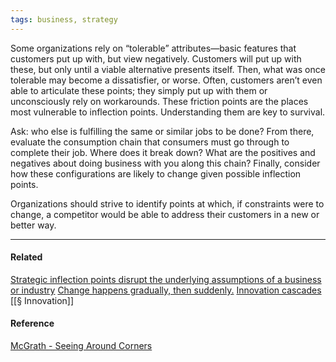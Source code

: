 ```yaml
---
tags: business, strategy
---
```


Some organizations rely on “tolerable” attributes—basic features that customers
put up with, but view negatively. Customers will put up with these, but only
until a viable alternative presents itself. Then, what was once tolerable may
become a dissatisfier, or worse. Often, customers aren’t even able to articulate
these points; they simply put up with them or unconsciously rely on workarounds.
These friction points are the places most vulnerable to inflection points.
Understanding them are key to survival.

Ask: who else is fulfilling the same or similar jobs to be done? From there,
evaluate the consumption chain that consumers must go through to complete their
job. Where does it break down? What are the positives and negatives about doing
business with you along this chain? Finally, consider how these configurations
are likely to change given possible inflection points.

Organizations should strive to identify points at which, if constraints were to
change, a competitor would be able to address their customers in a new or better
way.

---

#### Related

[Strategic inflection points disrupt the underlying assumptions of a business or industry](https://publish.obsidian.md/mobydiction/notes/Strategic+inflection+points+disrupt+the+underlying+assumptions+of+a+business+or+industry)
[Change happens gradually, then suddenly.](https://publish.obsidian.md/mobydiction/notes/Change+happens+gradually%2C+then+suddenly.)
[Innovation cascades](https://publish.obsidian.md/mobydiction/notes/Innovation+cascades)
[[§ Innovation]]

#### Reference

[McGrath - Seeing Around Corners](https://publish.obsidian.md/mobydiction/McGrath+-+Seeing+Around+Corners)
